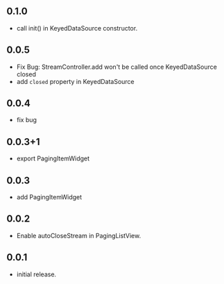 ## 0.1.0
* call init() in KeyedDataSource constructor.

## 0.0.5

* Fix Bug: StreamController.add won't be called once KeyedDataSource closed
* add `closed` property in KeyedDataSource

## 0.0.4

* fix bug

## 0.0.3+1
* export PagingItemWidget

## 0.0.3
* add PagingItemWidget


## 0.0.2

* Enable autoCloseStream in PagingListView.

## 0.0.1

* initial release.
